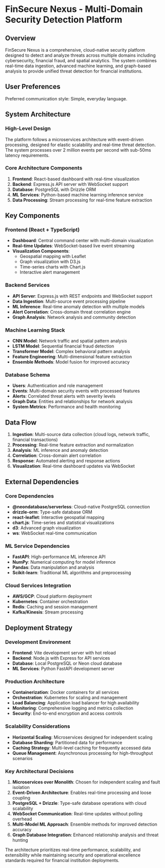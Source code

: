 # FinSecure Nexus - Multi-Domain Security Detection Platform

## Overview

FinSecure Nexus is a comprehensive, cloud-native security platform designed to detect and analyze threats across multiple domains including cybersecurity, financial fraud, and spatial analytics. The system combines real-time data ingestion, advanced machine learning, and graph-based analysis to provide unified threat detection for financial institutions.

## User Preferences

Preferred communication style: Simple, everyday language.

## System Architecture

### High-Level Design
The platform follows a microservices architecture with event-driven processing, designed for elastic scalability and real-time threat detection. The system processes over 2 million events per second with sub-50ms latency requirements.

### Core Architecture Components
1. **Frontend**: React-based dashboard with real-time visualization
2. **Backend**: Express.js API server with WebSocket support
3. **Database**: PostgreSQL with Drizzle ORM
4. **ML Services**: Python-based machine learning inference service
5. **Data Processing**: Stream processing for real-time feature extraction

## Key Components

### Frontend (React + TypeScript)
- **Dashboard**: Central command center with multi-domain visualization
- **Real-time Updates**: WebSocket-based live event streaming
- **Visualization Components**:
  - Geospatial mapping with Leaflet
  - Graph visualization with D3.js
  - Time-series charts with Chart.js
  - Interactive alert management

### Backend Services
- **API Server**: Express.js with REST endpoints and WebSocket support
- **Data Ingestion**: Multi-source event processing pipeline
- **ML Inference**: Real-time anomaly detection with multiple models
- **Alert Correlation**: Cross-domain threat correlation engine
- **Graph Analysis**: Network analysis and community detection

### Machine Learning Stack
- **CNN Model**: Network traffic and spatial pattern analysis
- **LSTM Model**: Sequential financial fraud detection
- **Transformer Model**: Complex behavioral pattern analysis
- **Feature Engineering**: Multi-dimensional feature extraction
- **Ensemble Methods**: Model fusion for improved accuracy

### Database Schema
- **Users**: Authentication and role management
- **Events**: Multi-domain security events with processed features
- **Alerts**: Correlated threat alerts with severity levels
- **Graph Data**: Entities and relationships for network analysis
- **System Metrics**: Performance and health monitoring

## Data Flow

1. **Ingestion**: Multi-source data collection (cloud logs, network traffic, financial transactions)
2. **Processing**: Real-time feature extraction and normalization
3. **Analysis**: ML inference and anomaly detection
4. **Correlation**: Cross-domain alert correlation
5. **Response**: Automated alerting and response actions
6. **Visualization**: Real-time dashboard updates via WebSocket

## External Dependencies

### Core Dependencies
- **@neondatabase/serverless**: Cloud-native PostgreSQL connection
- **drizzle-orm**: Type-safe database ORM
- **react-leaflet**: Interactive geospatial mapping
- **chart.js**: Time-series and statistical visualizations
- **d3**: Advanced graph visualization
- **ws**: WebSocket real-time communication

### ML Service Dependencies
- **FastAPI**: High-performance ML inference API
- **NumPy**: Numerical computing for model inference
- **Pandas**: Data manipulation and analysis
- **Scikit-learn**: Traditional ML algorithms and preprocessing

### Cloud Services Integration
- **AWS/GCP**: Cloud platform deployment
- **Kubernetes**: Container orchestration
- **Redis**: Caching and session management
- **Kafka/Kinesis**: Stream processing

## Deployment Strategy

### Development Environment
- **Frontend**: Vite development server with hot reload
- **Backend**: Node.js with Express for API services
- **Database**: Local PostgreSQL or Neon cloud database
- **ML Services**: Python FastAPI development server

### Production Architecture
- **Containerization**: Docker containers for all services
- **Orchestration**: Kubernetes for scaling and management
- **Load Balancing**: Application load balancer for high availability
- **Monitoring**: Comprehensive logging and metrics collection
- **Security**: End-to-end encryption and access controls

### Scalability Considerations
- **Horizontal Scaling**: Microservices designed for independent scaling
- **Database Sharding**: Partitioned data for performance
- **Caching Strategy**: Multi-level caching for frequently accessed data
- **Queue Management**: Asynchronous processing for high-throughput scenarios

### Key Architectural Decisions

1. **Microservices over Monolith**: Chosen for independent scaling and fault isolation
2. **Event-Driven Architecture**: Enables real-time processing and loose coupling
3. **PostgreSQL + Drizzle**: Type-safe database operations with cloud scalability
4. **WebSocket Communication**: Real-time updates without polling overhead
5. **Multi-Model ML Approach**: Ensemble methods for improved detection accuracy
6. **Graph Database Integration**: Enhanced relationship analysis and threat hunting

The architecture prioritizes real-time performance, scalability, and extensibility while maintaining security and operational excellence standards required for financial institution deployments.